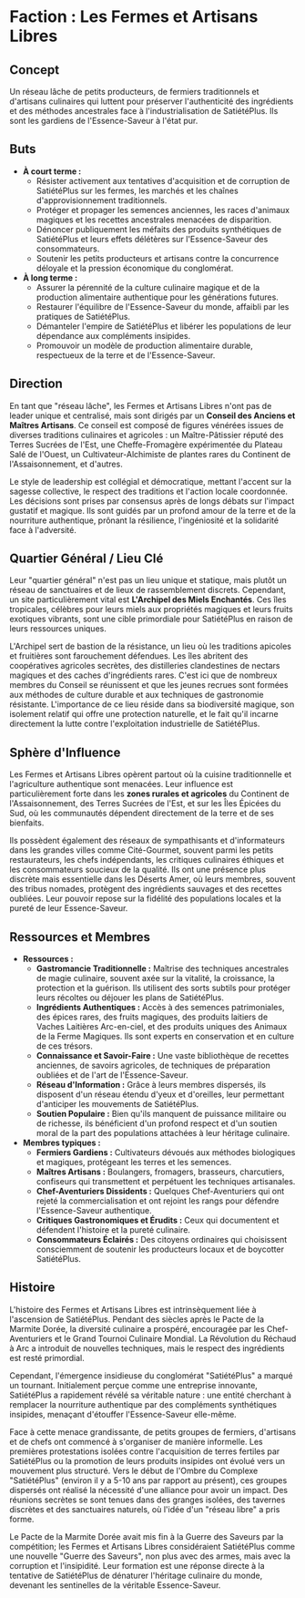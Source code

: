 # Faction : Les Fermes et Artisans Libres

## Concept

Un réseau lâche de petits producteurs, de fermiers traditionnels et d'artisans culinaires qui luttent pour préserver l'authenticité des ingrédients et des méthodes ancestrales face à l'industrialisation de SatiétéPlus. Ils sont les gardiens de l'Essence-Saveur à l'état pur.

## Buts

*   **À court terme :**
    *   Résister activement aux tentatives d'acquisition et de corruption de SatiétéPlus sur les fermes, les marchés et les chaînes d'approvisionnement traditionnels.
    *   Protéger et propager les semences anciennes, les races d'animaux magiques et les recettes ancestrales menacées de disparition.
    *   Dénoncer publiquement les méfaits des produits synthétiques de SatiétéPlus et leurs effets délétères sur l'Essence-Saveur des consommateurs.
    *   Soutenir les petits producteurs et artisans contre la concurrence déloyale et la pression économique du conglomérat.
*   **À long terme :**
    *   Assurer la pérennité de la culture culinaire magique et de la production alimentaire authentique pour les générations futures.
    *   Restaurer l'équilibre de l'Essence-Saveur du monde, affaibli par les pratiques de SatiétéPlus.
    *   Démanteler l'empire de SatiétéPlus et libérer les populations de leur dépendance aux compléments insipides.
    *   Promouvoir un modèle de production alimentaire durable, respectueux de la terre et de l'Essence-Saveur.

## Direction

En tant que "réseau lâche", les Fermes et Artisans Libres n'ont pas de leader unique et centralisé, mais sont dirigés par un **Conseil des Anciens et Maîtres Artisans**. Ce conseil est composé de figures vénérées issues de diverses traditions culinaires et agricoles : un Maître-Pâtissier réputé des Terres Sucrées de l'Est, une Cheffe-Fromagère expérimentée du Plateau Salé de l'Ouest, un Cultivateur-Alchimiste de plantes rares du Continent de l'Assaisonnement, et d'autres.

Le style de leadership est collégial et démocratique, mettant l'accent sur la sagesse collective, le respect des traditions et l'action locale coordonnée. Les décisions sont prises par consensus après de longs débats sur l'impact gustatif et magique. Ils sont guidés par un profond amour de la terre et de la nourriture authentique, prônant la résilience, l'ingéniosité et la solidarité face à l'adversité.

## Quartier Général / Lieu Clé

Leur "quartier général" n'est pas un lieu unique et statique, mais plutôt un réseau de sanctuaires et de lieux de rassemblement discrets. Cependant, un site particulièrement vital est **L'Archipel des Miels Enchantés**. Ces îles tropicales, célèbres pour leurs miels aux propriétés magiques et leurs fruits exotiques vibrants, sont une cible primordiale pour SatiétéPlus en raison de leurs ressources uniques.

L'Archipel sert de bastion de la résistance, un lieu où les traditions apicoles et fruitières sont farouchement défendues. Les îles abritent des coopératives agricoles secrètes, des distilleries clandestines de nectars magiques et des caches d'ingrédients rares. C'est ici que de nombreux membres du Conseil se réunissent et que les jeunes recrues sont formées aux méthodes de culture durable et aux techniques de gastronomie résistante. L'importance de ce lieu réside dans sa biodiversité magique, son isolement relatif qui offre une protection naturelle, et le fait qu'il incarne directement la lutte contre l'exploitation industrielle de SatiétéPlus.

## Sphère d'Influence

Les Fermes et Artisans Libres opèrent partout où la cuisine traditionnelle et l'agriculture authentique sont menacées. Leur influence est particulièrement forte dans les **zones rurales et agricoles** du Continent de l'Assaisonnement, des Terres Sucrées de l'Est, et sur les Îles Épicées du Sud, où les communautés dépendent directement de la terre et de ses bienfaits.

Ils possèdent également des réseaux de sympathisants et d'informateurs dans les grandes villes comme Cité-Gourmet, souvent parmi les petits restaurateurs, les chefs indépendants, les critiques culinaires éthiques et les consommateurs soucieux de la qualité. Ils ont une présence plus discrète mais essentielle dans les Déserts Amer, où leurs membres, souvent des tribus nomades, protègent des ingrédients sauvages et des recettes oubliées. Leur pouvoir repose sur la fidélité des populations locales et la pureté de leur Essence-Saveur.

## Ressources et Membres

*   **Ressources :**
    *   **Gastromancie Traditionnelle :** Maîtrise des techniques ancestrales de magie culinaire, souvent axée sur la vitalité, la croissance, la protection et la guérison. Ils utilisent des sorts subtils pour protéger leurs récoltes ou déjouer les plans de SatiétéPlus.
    *   **Ingrédients Authentiques :** Accès à des semences patrimoniales, des épices rares, des fruits magiques, des produits laitiers de Vaches Laitières Arc-en-ciel, et des produits uniques des Animaux de la Ferme Magiques. Ils sont experts en conservation et en culture de ces trésors.
    *   **Connaissance et Savoir-Faire :** Une vaste bibliothèque de recettes anciennes, de savoirs agricoles, de techniques de préparation oubliées et de l'art de l'Essence-Saveur.
    *   **Réseau d'Information :** Grâce à leurs membres dispersés, ils disposent d'un réseau étendu d'yeux et d'oreilles, leur permettant d'anticiper les mouvements de SatiétéPlus.
    *   **Soutien Populaire :** Bien qu'ils manquent de puissance militaire ou de richesse, ils bénéficient d'un profond respect et d'un soutien moral de la part des populations attachées à leur héritage culinaire.
*   **Membres typiques :**
    *   **Fermiers Gardiens :** Cultivateurs dévoués aux méthodes biologiques et magiques, protégeant les terres et les semences.
    *   **Maîtres Artisans :** Boulangers, fromagers, brasseurs, charcutiers, confiseurs qui transmettent et perpétuent les techniques artisanales.
    *   **Chef-Aventuriers Dissidents :** Quelques Chef-Aventuriers qui ont rejeté la commercialisation et ont rejoint les rangs pour défendre l'Essence-Saveur authentique.
    *   **Critiques Gastronomiques et Érudits :** Ceux qui documentent et défendent l'histoire et la pureté culinaire.
    *   **Consommateurs Éclairés :** Des citoyens ordinaires qui choisissent consciemment de soutenir les producteurs locaux et de boycotter SatiétéPlus.

## Histoire

L'histoire des Fermes et Artisans Libres est intrinsèquement liée à l'ascension de SatiétéPlus. Pendant des siècles après le Pacte de la Marmite Dorée, la diversité culinaire a prospéré, encouragée par les Chef-Aventuriers et le Grand Tournoi Culinaire Mondial. La Révolution du Réchaud à Arc a introduit de nouvelles techniques, mais le respect des ingrédients est resté primordial.

Cependant, l'émergence insidieuse du conglomérat "SatiétéPlus" a marqué un tournant. Initialement perçue comme une entreprise innovante, SatiétéPlus a rapidement révélé sa véritable nature : une entité cherchant à remplacer la nourriture authentique par des compléments synthétiques insipides, menaçant d'étouffer l'Essence-Saveur elle-même.

Face à cette menace grandissante, de petits groupes de fermiers, d'artisans et de chefs ont commencé à s'organiser de manière informelle. Les premières protestations isolées contre l'acquisition de terres fertiles par SatiétéPlus ou la promotion de leurs produits insipides ont évolué vers un mouvement plus structuré. Vers le début de l'Ombre du Complexe "SatiétéPlus" (environ il y a 5-10 ans par rapport au présent), ces groupes dispersés ont réalisé la nécessité d'une alliance pour avoir un impact. Des réunions secrètes se sont tenues dans des granges isolées, des tavernes discrètes et des sanctuaires naturels, où l'idée d'un "réseau libre" a pris forme.

Le Pacte de la Marmite Dorée avait mis fin à la Guerre des Saveurs par la compétition; les Fermes et Artisans Libres considéraient SatiétéPlus comme une nouvelle "Guerre des Saveurs", non plus avec des armes, mais avec la corruption et l'insipidité. Leur formation est une réponse directe à la tentative de SatiétéPlus de dénaturer l'héritage culinaire du monde, devenant les sentinelles de la véritable Essence-Saveur.